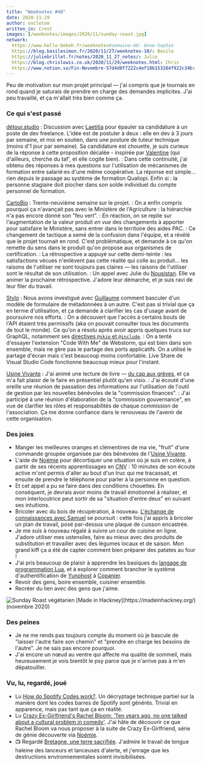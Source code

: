```yaml
---
title: "Weeknotes #48"
date: 2020-11-29
author: oncletom
written_in: Crest
images: [/weeknotes/images/2020/11/sunday-roast.jpg]
network:
  https://www.hello-bokeh.fr/weeknotes#semaine-48: Anne-Sophie
  https://blog.basilesimon.fr/2020/11/27/weeknotes-10/: Basile
  https://juliebrillet.fr/notes/2020_11_27_notes/: Julie
  https://blog.chrislowis.co.uk/2020/11/29/weeknotes.html: Chris
  https://www.notion.so/Fin-Novembre-57d4d8f7222c4ef18b153284f922c34b: Noémie
---
```


Peu de motivation sur mon projet principal — j'ai compris que je tournais en rond quand je saturais de prendre en charge des demandes implicites. J'ai peu travaillé, et ça m'allait très bien comme ça.

<!--more-->

### Ce qui s'est passé

[détour.studio]
: Discussion avec [Laetitia](https://github.com/weblaetitia) pour épauler sa candidature à un poste de dev freelance. L'idée est de postuler à deux : elle en dev à 3 jours par semaine, et moi en soutien, dans une posture de tuteur technique (moins d'1 jour par semaine). Sa candidature est chouette, je suis curieux de la réponse à cette proposition décalée - inspirée par [Valentine](https://mobile.twitter.com/PorcheValentine) (qui d'ailleurs, cherche du taf', et elle cogite bien).
: Dans cette continuité, j'ai obtenu des réponses à mes questions sur l'utilisation de mécanismes de formation entre salarié·es d'une même coopérative. La réponse est simple… rien depuis le passage au système de formation Qualiopi. Enfin si : la personne stagiaire doit piocher dans son solde individuel du compte personnel de formation.

[CartoBio]
: Trente-neuvième semaine sur le projet.
: On a enfin compris pourquoi ça n'avançait pas avec le Ministère de l'Agriculture : la hiérarchie n'a pas encore donné son "feu vert".
: En réaction, on se replie sur l'augmentation de la valeur produit _en vue_ des changements à apporter pour satisfaire le Ministère, sans entrer dans le territoire des aides PAC.
: Ce changement de tactique a semé de la confusion dans l'équipe, et a révélé que le projet tournait en rond. C'est problématique, et demande à ce qu'on remette du sens dans le produit qu'on propose aux organismes de certification.
: La rétrospective a appuyé sur cette demi-teinte : les satisfactions vécues n'enlèvent pas cette réalité qui colle au produit… les raisons de l'utiliser ne sont toujours pas claires — les raisons de l'utiliser sont le résultat de son utilisation.
: Un appel avec Julie du [Nousistan](https://www.nousistan.org/). Elle va animer la prochaine rétrospective. J'adore leur démarche, et je suis ravi de leur filer du travail.

[Stylo]
: Nous avons investigué avec [Guillaume] comment basculer d'un modèle de formulaire de métadonnées à un autre. C'est pas si trivial que ça en terme d'utilisation, et ça demande à clarifier les cas d'usage avant de poursuivre nos efforts.
: On a découvert que l'accès à certains bouts de l'API étaient très permissifs (aka on pouvait consulter tous les documents de tout le monde). Ce qu'on a résolu après avoir appris quelques trucs sur GraphQL, notamment ses [directives `@skip` et `@include`](https://graphql.org/learn/queries/#directives).
: On a tenté d'essayer l'extension "Code With Me" de Webstorm, qui est bien dans son ensemble, mais ne gère pas le partage des ports applicatifs. On a utilisé le partage d'écran mais c'est beaucoup moins confortable. Live Share de Visual Studio Code fonctionne beaucoup mieux pour l'instant.

[Usine Vivante]
: J'ai animé une lecture de livre — [du cap aux grèves](https://editions-verdier.fr/livre/du-cap-aux-greves/), et ça m'a fait plaisir de le faire en présentiel plutôt qu'en visio.
: J'ai écouté d'une oreille une réunion de passation des informations sur l'utilisation de l'outil de gestion par les nouvelles bénévoles de la "commission finances".
: J'ai participé à une réunion d'élaboration de la "commission gouvernance", en vue de clarifier les rôles et responsabilités de chaque commission de l'association. Ça me donne confiance dans le renouveau de l'avenir de cette organisation.

### Des joies

- Manger les meilleures oranges et clémentines de ma vie, "fruit" d'une commande groupée organisée par des bénévoles de l'[Usine Vivante].
- L'aide de [Noémie] pour décortiquer une situation où je suis en colère, à partir de ses récents apprentissages en <abbr title="Communication Non-Violente">CNV</abbr> : 10 minutes de son écoute active m'ont permis d'aller au bout d'un truc qui me tracassait, et ensuite de prendre le téléphone pour parler à la personne en question.
- Et cet appel a pu se faire dans des conditions chouettes. En conséquent, je devrais avoir moins de travail émotionnel à réaliser, et mon interlocutrice peut sortir de sa "situation d'entre deux" en suivant ses intuitions.
- Bricoler avec du bois de récupération, à nouveau. [L'échange de connaissances avec Samuel](/weeknotes/47/) se poursuit : cette fois j'ai appris à bricoler un plan de travail, posé par-dessus une plaque de cuisson encastrée.
- Je me suis à nouveau régalé à suivre un cour de cuisine en ligne. J'adore utiliser mes ustensiles, faire au mieux avec des produits de substitution et travailler avec des légumes locaux et de saison. Mon grand kiff ça a été de capter comment bien préparer des patates au four !
- J'ai pris beaucoup de plaisir à apprendre les basiques du [langage de programmation Lua](https://www.lua.org/), et à explorer comment brancher le système d'authentification de [Yunohost](https://yunohost.org/) à [Copanier](https://github.com/spiral-project/copanier).
- Revoir des gens, boire ensemble, cuisiner ensemble.
- Recréer du lien avec des gens que j'aime.

![](/weeknotes/images/2020/11/sunday-roast.jpg "Sunday Roast végétarien [Made in Hackney](https://madeinhackney.org/) (novembre 2020)")

### Des peines

- Je ne me rends pas toujours compte du moment où je bascule de "laisser l'autre faire son chemin" et "prendre en charge les besoins de l'autre". Je ne sais pas encore pourquoi.
- J'ai encore un nœud au ventre qui affecte ma qualité de sommeil, mais heureusement je vois bientôt le psy parce que je n'arrive pas à m'en dépatouiller.

### Vu, lu, regardé, joué

- Lu [How do Spotify Codes work?](https://boonepeter.github.io/posts/2020-11-10-spotify-codes/). Un décryptage technique partiel sur la manière dont les codes barres de Spotify sont générés. Trivial en apparence, mais pas tant que ça en réalité.
- Lu [Crazy Ex-Girlfriend's Rachel Bloom: 'Ten years ago, no one talked about a cultural problem in comedy'](https://www.theguardian.com/books/2020/nov/25/rachel-bloom-ten-years-ago-no-one-would-have-talked-about-a-cultural-problem-in-comedy). J'ai hâte de découvrir ce que Rachel Bloom va nous proposer à la suite de Crazy Ex-Girlfriend, série de génie découverte via [Noémie].
- 📺 Regardé [Bretagne, une terre sacrifiée](https://france3-regions.francetvinfo.fr/bretagne/bretagne-terre-sacrifiee-documentaire-voir-france-5-1895010.html). J'admire le travail de longue haleine des lanceurs et lanceuses d'alerte, et j'enrage que les destructions environnementales soient invisibilisées.

[détour.studio]: /
[Solstice]: https://solstice.coop/
[Stylo]: https://github.com/EcrituresNumeriques/stylo
[CartoBio]: https://cartobio.org/
[Usine Vivante]: https://www.usinevivante.org
[Revue Hybrid]: https://www.puv-editions.fr/collections/hybrid.html
[Master 2 Design et Management de l'Innovation Interactive]: https://www.gobelins.fr/formation/mdi-design-et-management-de-l-innovation-interactive-cycle-2-lead-technique-ou-lead
[Master 2 Innovation & transformation numérique]: https://www.sciencespo.fr/ecole-management-innovation/fr/formations/innovation-transformation-numerique.html

[Noémie]: https://noemiegirard.co
[Anne-Sophie]: https://hello-bokeh.fr
[Guillaume]: https://www.yuzutech.fr/
[Claire]: https://www.lassembleuse.fr/
[Antoine]: https://www.quaternum.net/
